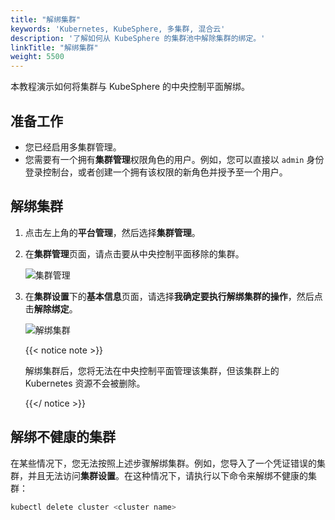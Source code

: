 ```yaml
---
title: "解绑集群"
keywords: 'Kubernetes, KubeSphere, 多集群, 混合云'
description: '了解如何从 KubeSphere 的集群池中解除集群的绑定。'
linkTitle: "解绑集群"
weight: 5500
---
```


本教程演示如何将集群与 KubeSphere 的中央控制平面解绑。

## 准备工作

- 您已经启用多集群管理。
- 您需要有一个拥有**集群管理**权限角色的用户。例如，您可以直接以 `admin` 身份登录控制台，或者创建一个拥有该权限的新角色并授予至一个用户。

## 解绑集群

1. 点击左上角的**平台管理**，然后选择**集群管理**。

2. 在**集群管理**页面，请点击要从中央控制平面移除的集群。

   ![集群管理](/images/docs/zh-cn/multicluster-management/unbind-a-cluster/cluster-management.PNG)

3. 在**集群设置**下的**基本信息**页面，请选择**我确定要执行解绑集群的操作**，然后点击**解除绑定**。

   ![解绑集群](/images/docs/zh-cn/multicluster-management/unbind-a-cluster/unbind-cluster.PNG)

   {{< notice note >}}

   解绑集群后，您将无法在中央控制平面管理该集群，但该集群上的 Kubernetes 资源不会被删除。

   {{</ notice >}} 

## 解绑不健康的集群

在某些情况下，您无法按照上述步骤解绑集群。例如，您导入了一个凭证错误的集群，并且无法访问**集群设置**。在这种情况下，请执行以下命令来解绑不健康的集群：

```bash
kubectl delete cluster <cluster name>
```

